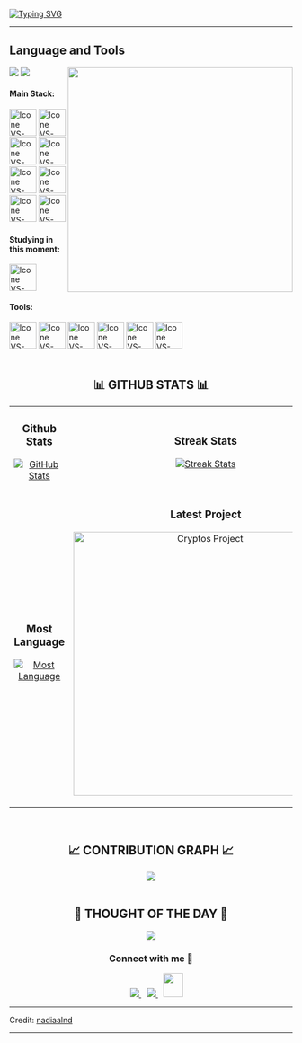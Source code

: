 [![Typing SVG](https://readme-typing-svg.herokuapp.com?color=FF3670&size=35&center=true&vCenter=true&width=1000&lines=Welcome+to+my+Github+profile!;My+name+is+Nadila;I'm+Frontend+Developer)](https://git.io/typing-svg)

<hr>

<!--Languages and Tools Section-->
## Language and Tools

<picture> <img align="right" src="https://mir-s3-cdn-cf.behance.net/project_modules/disp/601014116770475.6068beff4640a.gif" width = 400px></picture>
 <p align="left">
  <img src="https://img.shields.io/badge/Focus-Frontend%20Development-dodgerblue" />
  <img src="https://img.shields.io/badge/Languages-English & Indonesia-dodgerblue" />
</p>

#### Main Stack:
[<img height="48px" width="48px" alt="Icone VS-Code" src="https://skillicons.dev/icons?i=html"/>](https://developer.mozilla.org/en-US/docs/Web/HTML)
[<img height="48px" width="48px" alt="Icone VS-Code" src="https://skillicons.dev/icons?i=css"/>](https://developer.mozilla.org/en-US/docs/Web/CSS)
[<img height="48px" width="48px" alt="Icone VS-Code" src="https://skillicons.dev/icons?i=js"/>](https://developer.mozilla.org/en-US/docs/Web/JavaScript)
[<img height="48px" width="48px" alt="Icone VS-Code" src="https://skillicons.dev/icons?i=nodejs"/>](https://nodejs.org)
[<img height="48px" width="48px" alt="Icone VS-Code" src="https://skillicons.dev/icons?i=vue"/>](https://vuejs.org/)
[<img height="48px" width="48px" alt="Icone VS-Code" src="https://skillicons.dev/icons?i=laravel"/>](https://laravel.com/)
[<img height="48px" width="48px" alt="Icone VS-Code" src="https://skillicons.dev/icons?i=ts"/>](https://www.typescriptlang.org/)
[<img height="48px" width="48px" alt="Icone VS-Code" src="https://skillicons.dev/icons?i=sass"/>](https://sass-lang.com/)


#### Studying in this moment:
[<img height="48px" width="48px" alt="Icone VS-Code" src="https://skillicons.dev/icons?i=selenium"/>](https://www.selenium.dev/)

#### Tools:
[<img height="48px" width="48px" alt="Icone VS-Code" src="https://skillicons.dev/icons?i=figma"/>](https://www.figma.com/)
[<img height="48px" width="48px" alt="Icone VS-Code" src="https://skillicons.dev/icons?i=webstorm"/>](https://www.jetbrains.com/webstorm)
[<img height="48px" width="48px" alt="Icone VS-Code" src="https://skillicons.dev/icons?i=vscode"/>](https://code.visualstudio.com/)
[<img height="48px" width="48px" alt="Icone VS-Code" src="https://skillicons.dev/icons?i=github"/>](https://github.com/)
[<img height="48px" width="48px" alt="Icone VS-Code" src="https://skillicons.dev/icons?i=gitlab"/>](https://gitlab.com/)
[<img height="48px" width="48px" alt="Icone VS-Code" src="https://skillicons.dev/icons?i=git"/>](https://git-scm.com/)
<br>
<br />


<!--Github stats Table--> 
<h2 align="center">📊 GITHUB STATS 📊</h2>
<div align="center">
    <table width="100%">
      <tr>
        <td width="50%">
          <h3 align="center"><strong>Github Stats</strong></h3>
          <p align="center">
            <a href="https://github.com/nadiaalnd">
              <img align="center" src="https://github-readme-stats.vercel.app/api?username=nadiaalnd&count_private=true&show_icons=true&theme=radical" alt="GitHub Stats" />
            </a>
          </p>
        </td>
        <td width="50%">
          <h3 align="center"><strong>Streak Stats</strong></h3>
          <p align="center">
            <a href="https://github.com/nadiaalnd">
              <img align="center" src="https://streak-stats.demolab.com?user=nadiaalnd&theme=radical" alt="Streak Stats" />
            </a>
          </p>
        </td>
      </tr>
      <tr>
        <td width="50%">
          <h3 align="center"><strong>Most Language</strong></h3>
          <p align="center">
            <a href="https://github.com/nadiaalnd">
              <img align="center" src="https://github-readme-stats.vercel.app/api/top-langs/?username=nadiaalnd&theme=radical&hide_border=false&include_all_commits=false&count_private=false&layout=compact" alt="Most Language" />
            </a>
          </p>
        </td>
        <td width="50%">
          <h3 align="center"><strong>Latest Project</strong></h3>
          <p align="center">
            <a href="https://github.com/nadiaalnd/WAJ">
              <img align="center" width="470" src="https://github-readme-stats.vercel.app/api/pin/?username=nadiaalnd&repo=WAJ&theme=radical&show_owner=true" alt="Cryptos Project" />
            </a>
          </p>
        </td>
      </tr>
    </table>
</div>
<br />

<!--Contribution Graph-->
<h2 align="center">📈 CONTRIBUTION GRAPH 📈</h2>
<div align="center">
    <img src="https://github-readme-activity-graph.vercel.app/graph?username=nadiaalnd&theme=radical&bg_color=141321&color=D83B7D&line=88C9C7&point=ffeb95&area=true&hide_border=false" border-radius="15">
</div>
<br />

<!--STARTS_HERE_QUOTE_CARD-->
<h2 align="center">🌟 THOUGHT OF THE DAY 🌟</h2>
<p align="center">
    <img src="https://readme-daily-quotes.vercel.app/api?author=Linus%20Torvalds&quote=Talk%20is%20cheap.%20Show%20me%20the%20code&colors.&theme=radical&bg_color=141321&author_color=ffeb95">
</p>
<!--ENDS_HERE_QUOTE_CARD-->


<!--Contact Section-->
<h3 align="center" >Connect with me 🤝</h3>

<p align="center">
    <div align="center"  class="icons-social" style="margin-left: 10px;">
        <a target="_blank" href="https://www.linkedin.com/in/nadila-aulya/">
            <img src="https://img.icons8.com/doodle/40/000000/linkedin--v2.png" style="margin-left: 10px;" >
        </a>
        <a style="margin-left: 10px;" target="_blank" href="https://github.com/nadiaalnd/">
            <img src="https://img.icons8.com/doodle/40/000000/github--v1.png">
        </a>
        <a style="margin-left: 10px;" target="_blank" href="mailto:“nadilaaulya.sm@gmail.com”">
            <img src="https://img.icons8.com/doodle/2x/gmail-new.png" style=" width:35px; height:43px;">
        </a>
    </div>
</p>

-----

Credit: [nadiaalnd](https://github.com/nadiaalnd)

---